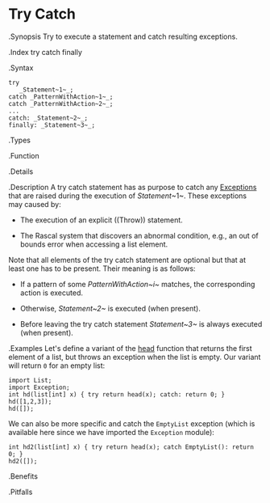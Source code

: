 # Try Catch

.Synopsis
Try to execute a statement and catch resulting exceptions.

.Index
try catch finally

.Syntax
```rascal
try
   _Statement~1~_;
catch _PatternWithAction~1~_;
catch _PatternWithAction~2~_;
...
catch: _Statement~2~_;
finally: _Statement~3~_;
```

.Types

.Function

.Details

.Description
A try catch statement has as purpose to catch any [Exceptions]((Libraries:Prelude-Exception)) that are raised 
during the execution of _Statement_~1~.
These exceptions may caused by:

*  The execution of an explicit ((Throw)) statement.

*  The Rascal system that discovers an abnormal condition, e.g., an out of bounds error when accessing a list element.


Note that all elements of the try catch statement are optional but that at least one has to be present. 
Their meaning is as follows:

*  If a pattern of some _PatternWithAction~i~_ matches, the corresponding action is executed.

*  Otherwise, _Statement~2~_ is executed (when present).

*  Before leaving the try catch statement _Statement~3~_ is always executed (when present).

.Examples
Let's define a variant of the [head]((Libraries:List-head)) function that returns the first element of a list,
but throws an exception when the list is empty. Our variant will return `0` for an empty list:
```rascal-shell
import List;
import Exception;
int hd(list[int] x) { try return head(x); catch: return 0; }
hd([1,2,3]);
hd([]);
```
We can also be more specific and catch the `EmptyList` exception
(which is available here since we have imported the `Exception` module):
```rascal-shell,continue
int hd2(list[int] x) { try return head(x); catch EmptyList(): return 0; }
hd2([]);
```


.Benefits

.Pitfalls


